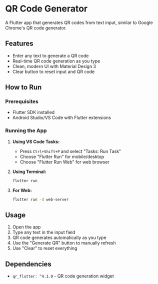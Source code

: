 # QR Code Generator

A Flutter app that generates QR codes from text input, similar to Google Chrome's QR code generator.

## Features

- Enter any text to generate a QR code
- Real-time QR code generation as you type
- Clean, modern UI with Material Design 3
- Clear button to reset input and QR code

## How to Run

### Prerequisites
- Flutter SDK installed
- Android Studio/VS Code with Flutter extensions

### Running the App

1. **Using VS Code Tasks:**
   - Press `Ctrl+Shift+P` and select "Tasks: Run Task"
   - Choose "Flutter Run" for mobile/desktop
   - Choose "Flutter Run Web" for web browser

2. **Using Terminal:**
   ```bash
   flutter run
   ```

3. **For Web:**
   ```bash
   flutter run -d web-server
   ```

## Usage

1. Open the app
2. Type any text in the input field
3. QR code generates automatically as you type
4. Use the "Generate QR" button to manually refresh
5. Use "Clear" to reset everything

## Dependencies

- `qr_flutter: ^4.1.0` - QR code generation widget